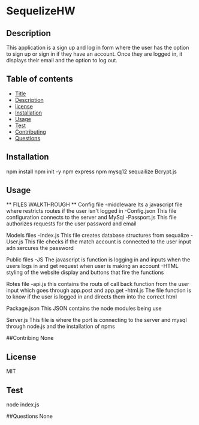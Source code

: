 # SequelizeHW

## Description 
This application is a sign up and log in form where the user has the option to sign up or sign in if they have an account. Once they are logged in, it displays their email and the option to log out. 
 

## Table of contents 

* [Title](#Title)
* [Description](#Description)
* [license](#License)
* [Installation](#Installation)
* [Usage](#Usage)
* [Test](#Test) 
* [Contributing](#Contributing)
* [Questions](#Questions)

## Installation
npm install 
npm init -y
npm express 
npm mysq12 sequailize 
Bcrypt.js

## Usage
** FILES WALKTHROUGH **
Config file
-middleware
Its a javascript file where restricts routes if the user isn't logged in
-Config.json
This file configuration connects to the server and MySql
-Passport.js
This file authorizes requests for the user password and email

Models files
-Index.js
This file creates database structures from sequalize
-User.js
This file checks if the match account is connected to the user input adn sercures the password

Public files
-JS
The javascript is function is logging in and inputs when the users logs in and get request when user is making an account
-HTML
styling of the website display and buttons that fire the functions

Rotes file
-api.js
this contains the routs of call back function from the user input which goes through app.post and app.get
-html.js
The file function is to know if the user is logged in and directs them into the correct html

Package.json
This JSON contains the node modules being use

Server.js
This file is where the port is connecting to the server and mysql through node.js and the installation of npms




##Contribing 
None

## License 
MIT

## Test
node index.js

##Questions
None